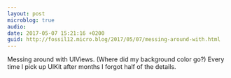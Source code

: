 ```yaml
---
layout: post
microblog: true
audio: 
date: 2017-05-07 15:21:16 +0200
guid: http://fossil12.micro.blog/2017/05/07/messing-around-with.html
---
```

Messing around with UIViews. (Where did my background color go?) Every time I pick up UIKit after months I forgot half of the details.
